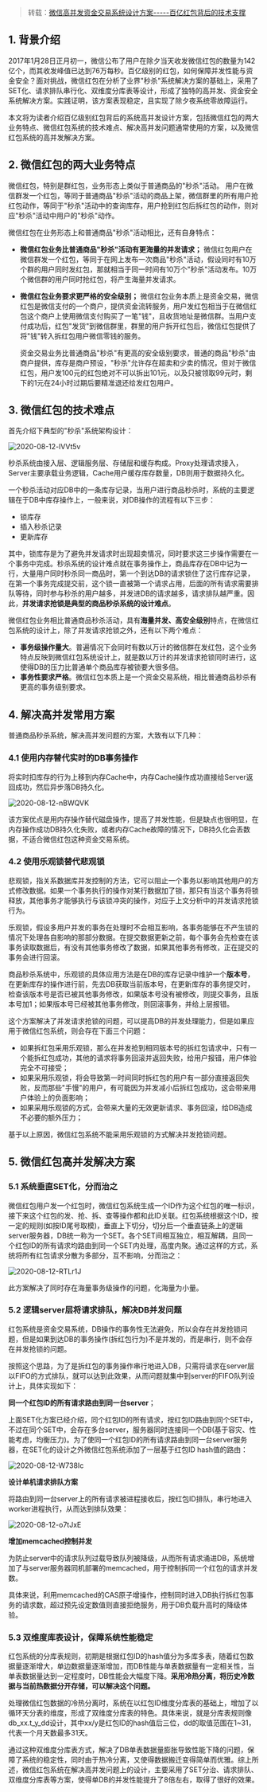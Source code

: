 > 转载：[微信高并发资金交易系统设计方案-----百亿红包背后的技术支撑](https://melonshell.github.io/2020/01/23/tech2_wx_red_packet/)

## 1. 背景介绍

2017年1月28日正月初一，微信公布了用户在除夕当天收发微信红包的数量为142亿个，而其收发峰值已达到76万每秒。百亿级别的红包，如何保障并发性能与资金安全？面对挑战，微信红包在分析了业界"秒杀"系统解决方案的基础上，采用了SET化、请求排队串行化、双维度分库表等设计，形成了独特的高并发、资金安全系统解决方案。实践证明，该方案表现稳定，且实现了除夕夜系统零故障运行。

本文将为读者介绍百亿级别红包背后的系统高并发设计方案，包括微信红包的两大业务特点、微信红包系统的技术难点、解决高并发问题通常使用的方案，以及微信红包系统的高并发解决方案。

## 2. 微信红包的两大业务特点

微信红包，特别是群红包，业务形态上类似于普通商品的"秒杀"活动。
用户在微信群发一个红包，等同于普通商品"秒杀"活动的商品上架，微信群里的所有用户抢红包动作，等同于"秒杀"活动中的查询库存，用户抢到红包后拆红包的动作，则对应"秒杀"活动中用户的"秒杀"动作。

微信红包在业务形态上和普通商品"秒杀"活动相比，还有自身特点：

- **微信红包业务比普通商品"秒杀"活动有更海量的并发请求；**
  微信红包用户在微信群发一个红包，等同于在网上发布一次商品"秒杀"活动，假设同时有10万个群的用户同时发红包，那就相当于同一时间有10万个"秒杀"活动发布。10万个微信群的用户同时抢红包，将产生海量并发请求。

- **微信红包业务要求更严格的安全级别；**
  微信红包业务本质上是资金交易，微信红包是微信支付的一个商户，提供资金流转服务，用户发红包相当于在微信红包这个商户上使用微信支付购买了一笔"钱"，且收货地址是微信群。当用户支付成功后，红包"发货"到微信群里，群里的用户拆开红包后，微信红包提供了将"钱"转入拆红包用户微信零钱的服务。

  资金交易业务比普通商品"秒杀"有更高的安全级别要求，普通的商品"秒杀"由商户提供，库存是商户预设，"秒杀"允许存在超卖和少卖的情况，但对于微信红包，用户发100元的红包绝对不可以拆出101元，以及只被领取99元时，剩下的1元在24小时过期后要精准退还给发红包用户。

## 3. 微信红包的技术难点

首先介绍下典型的"秒杀"系统架构设计：

![2020-08-12-lVVt5v](https://image.ldbmcs.com/2020-08-12-lVVt5v.jpg)

秒杀系统由接入层、逻辑服务层、存储层和缓存构成。Proxy处理请求接入，Server主要承载业务逻辑，Cache用户缓存库存数量，DB则用于数据持久化。

一个秒杀活动对应DB中的一条库存记录，当用户进行商品秒杀时，系统的主要逻辑在于DB中库存操作上，一般来说，对DB操作的流程有以下三步：

- 锁库存
- 插入秒杀记录
- 更新库存

其中，锁库存是为了避免并发请求时出现超卖情况，同时要求这三步操作需要在一个事务中完成。秒杀系统的设计难点就在事务操作上，商品库存在DB中记为一行，大量用户同时秒杀同一商品时，第一个到达DB的请求锁住了这行库存记录，在第一个事务完成提交前，这个锁一直被第一个请求占用，后面的所有请求需要排队等待，同时参与秒杀的用户越多，并发进DB的请求越多，请求排队越严重。因此，**并发请求抢锁是典型的商品秒杀系统的设计难点**。

微信红包业务相比普通商品秒杀活动，具有**海量并发、高安全级别**特点，在微信红包系统的设计上，除了并发请求抢锁之外，还有以下两个难点：

- **事务级操作量大**。普遍情况下会同时有数以万计的微信群在发红包，这个业务特点反映到微信红包系统设计上，就是数以万计的并发请求抢锁同时进行，这使得DB的压力比普通单个商品库存被锁要大很多倍。
- **事务性要求严格**。微信红包本质上是一个资金交易系统，相比普通商品秒杀有更高的事务级别要求。

## 4. 解决高并发常用方案

普通商品秒杀系统，解决高并发问题的方案，大致有以下几种：

### 4.1 使用内存替代实时的DB事务操作

将实时扣库存的行为上移到内存Cache中，内存Cache操作成功直接给Server返回成功，然后异步落DB持久化。

![2020-08-12-nBWQVK](https://image.ldbmcs.com/2020-08-12-nBWQVK.jpg)

该方案优点是用内存操作替代磁盘操作，提高了并发性能，但是缺点也很明显，在内存操作成功DB持久化失败，或者内存Cache故障的情况下，DB持久化会丢数据，不适合微信红包这种资金交易系统。

### 4.2 使用乐观锁替代悲观锁

悲观锁，指关系数据库并发控制的方法，它可以阻止一个事务以影响其他用户的方式修改数据。如果一个事务执行的操作对某行数据加了锁，那只有当这个事务将锁释放，其他事务才能够执行与该锁冲突的操作，对应于上文分析中的并发请求抢锁行为。

乐观锁，假设多用户并发的事务在处理时不会相互影响，各事务能够在不产生锁的情况下处理各自影响的那部分数据。在提交数据更新之前，每个事务会先检查在该事务读取数据后，有没有其他事务修改了数据，如果其他事务有修改，正在提交的事务会进行回滚。

商品秒杀系统中，乐观锁的具体应用方法是在DB的库存记录中维护一个**版本号**，在更新库存的操作进行前，先去DB获取当前版本号，在更新库存的事务提交时，检查该版本号是否已被其他事务修改，如果版本号没有被修改，则提交事务，且版本号加1；如果版本号已经被其他事务修改，则回滚事务，并给上层报错。

这个方案解决了并发请求抢锁的问题，可以提高DB的并发处理能力，但是如果应用于微信红包系统，则会存在下面三个问题：

- 如果拆红包采用乐观锁，那么在并发抢到相同版本号的拆红包请求中，只有一个能拆红包成功，其他的请求将事务回滚并返回失败，给用户报错，用户体验完全不可接受；
- 如果采用乐观锁，将会导致第一时间同时拆红包的用户有一部分直接返回失败，反而那些"手慢"的用户，有可能因为并发减小后拆红包成功，这会带来用户体验上的负面影响；
- 如果采用乐观锁的方式，会带来大量的无效更新请求、事务回滚，给DB造成不必要的额外压力；

基于以上原因，微信红包系统不能采用乐观锁的方式解决并发抢锁问题。

## 5. 微信红包高并发解决方案

### 5.1 系统垂直SET化，分而治之

微信红包用户发一个红包时，微信红包系统生成一个ID作为这个红包的唯一标识，接下来这个红包的发、抢、拆、查等操作都和此ID关联。红包系统根据这个ID，按一定的规则(如按ID尾号取模)，垂直上下切分，切分后一个垂直链条上的逻辑server服务器，DB统一称为一个SET。各个SET间相互独立，相互解耦，且同一个红包ID的所有请求均路由到同一个SET内处理，高度内聚。通过这样的方式，系统将所有红包请求分散为多部分，互不影响，分而治之：

![2020-08-12-RTLr1J](https://image.ldbmcs.com/2020-08-12-RTLr1J.jpg)

此方案解决了同时存在海量事务级操作的问题，化海量为小量。

### 5.2 逻辑server层将请求排队，解决DB并发问题

红包系统是资金交易系统，DB操作的事务性无法避免，所以会存在并发抢锁问题，但是如果到达DB的事务操作(拆红包行为)不是并发的，而是串行，则不会存在并发抢锁的问题。

按照这个思路，为了是拆红包的事务操作串行地进入DB，只需将请求在server层以FIFO的方式排队，就可以达到此效果，从而问题就集中到server的FIFO队列设计上，具体实现如下：

**同一个红包ID的所有请求路由到同一台server**；

上面SET化方案已经介绍，同个红包ID的所有请求，按红包ID路由到同个SET中，不过在同个SET中，会存在多台server，服务器同时连接同一个DB(基于容灾、性能考虑，均衡压力)。为了使同一个红包ID的所有请求路由到同一台server服务器，在SET化的设计之外微信红包系统添加了一层基于红包ID hash值的路由：

![2020-08-12-W738Ic](https://image.ldbmcs.com/2020-08-12-W738Ic.jpg)

**设计单机请求排队方案**

将路由到同一台server上的所有请求被进程接收后，按红包ID排队，串行地进入worker进程执行，从而达到排队效果：

![2020-08-12-o7tJxE](https://image.ldbmcs.com/2020-08-12-o7tJxE.jpg)

**增加memcached控制并发**

为防止server中的请求队列过载导致队列被降级，从而所有请求涌进DB，系统增加了与server服务器同机部署的memcached，用于控制拆同一个红包的请求并发数。

具体来说，利用memcached的CAS原子增操作，控制同时进入DB执行拆红包事务的请求数，超过预先设定数值则直接拒绝服务，用于DB负载升高时的降级体验。

### 5.3 双维度库表设计，保障系统性能稳定

红包系统的分库表规则，初期是根据红包ID的hash值分为多库多表，随着红包数据量逐渐增大，单边数据量逐渐增加，而DB性能与单表数据量有一定相关性，当单表数据量达到一定程度时，DB性能会大幅度下降。**采用冷热分离，将历史冷数据与当前热数据分开存储，可以解决这个问题。**

处理微信红包数据的冷热分离时，系统在以红包ID维度分库表的基础上，增加了以循环天分表的维度，形成了双维度分库表的特色。具体来说，就是分库表规则像db_xx.t_y_dd设计，其中xx/y是红包ID的hash值后三位，dd的取值范围在1~31，代表一个月天数最多31天。

通过这种双维度分库表方式，解决了DB单表数据量膨胀导致性能下降的问题，保障了系统的稳定性，同时由于热冷分离，又使得数据搬迁变得简单而优雅。综上所述，微信红包系统在解决高并发问题上的设计，主要采用了SET分治、请求排队、双维度分库表等方案，使得单DB的并发性能提升了8倍左右，取得了很好的效果。